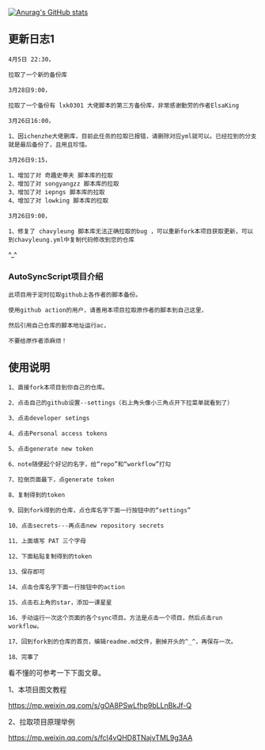 

[![Anurag's GitHub stats](https://github-readme-stats.vercel.app/api?username=sngxpro)](https://github.com/anuraghazra/github-readme-stats)

## 更新日志1

```
4月5日 22:30，

拉取了一个新的备份库

3月28日9:00，

拉取了一个备份有 lxk0301 大佬脚本的第三方备份库，非常感谢勤劳的作者ElsaKing

3月26日16:00，

1、因ichenzhe大佬删库，目前此任务的拉取已报错，请删除对应yml就可以。已经拉到的分支就是最后备份了，且用且珍惜。

3月26日9:15，

1、增加了对 奇趣史蒂夫 脚本库的拉取
2、增加了对 songyangzz 脚本库的拉取
3、增加了对 iepngs 脚本库的拉取
4、增加了对 lowking 脚本库的拉取

3月26日9:00，

1、修复了 chavyleung 脚本库无法正确拉取的bug ，可以重新fork本项目获取更新，可以到chavyleung.yml中复制代码修改到您的仓库

```

^_^

### AutoSyncScript项目介绍
```
此项目用于定时拉取github上各作者的脚本备份。

使用github action的用户，请善用本项目拉取原作者的脚本到自己这里，

然后引用自己仓库的脚本地址运行ac，

不要给原作者添麻烦！
```

## 使用说明
```
1、直接fork本项目到你自己的仓库。

2、点击自己的github设置--settings（右上角头像小三角点开下拉菜单就看到了）

3、点击developer setings

4、点击Personal access tokens

5、点击generate new token

6、note随便起个好记的名字，给“repo”和“workflow”打勾

7、拉倒页面最下，点generate token

8、复制得到的token

9、回到fork得到的仓库，点仓库名字下面一行按钮中的“settings”

10、点击secrets---再点击new repository secrets

11、上面填写 PAT 三个字母

12、下面粘贴复制得到的token

13、保存即可

14、点击仓库名字下面一行按钮中的action

15、点击右上角的star，添加一课星星

16、手动运行一次这个页面的各个sync项目。方法是点击一个项目，然后点击run workflow。

17、回到fork到的仓库的首页，编辑readme.md文件，删掉开头的^_^，再保存一次。

18、完事了

```
看不懂的可参考一下下面文章。

1、本项目图文教程

https://mp.weixin.qq.com/s/gOA8PSwLfhp9bLLnBkJf-Q

2、拉取项目原理举例

https://mp.weixin.qq.com/s/fcI4vQHD8TNajvTML9g3AA



